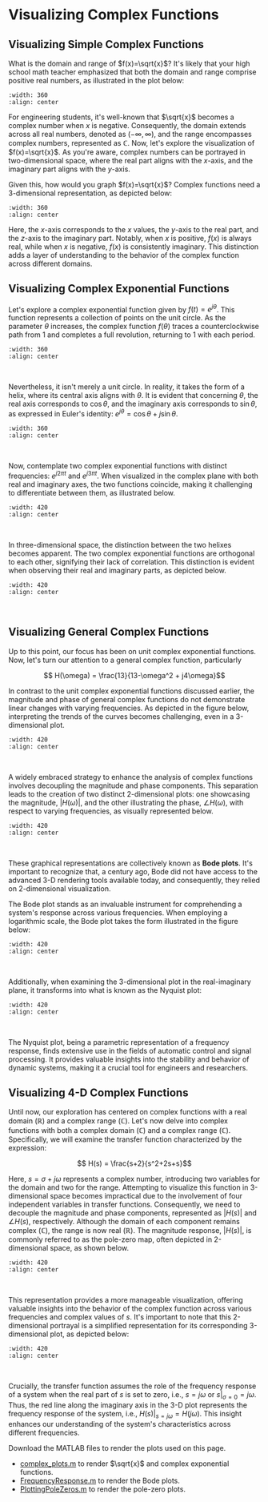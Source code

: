 # Visualizing Complex Functions

## Visualizing Simple Complex Functions
What is the domain and range of $f(x)=\sqrt{x}$? It's likely that your high school math teacher emphasized that both the domain and range comprise positive real numbers, as illustrated in the plot below:

```{image} ./figures/sqrt_x_real.png
:width: 360
:align: center
```

For engineering students, it's well-known that $\sqrt{x}$ becomes a complex number when $x$ is negative. Consequently, the domain extends across all real numbers, denoted as $(-\infty, \infty)$, and the range encompasses complex numbers, represented as $\mathbb{C}$. Now, let's explore the visualization of $f(x)=\sqrt{x}$. As you're aware, complex numbers can be portrayed in two-dimensional space, where the real part aligns with the $x$-axis, and the imaginary part aligns with the $y$-axis.

Given this, how would you graph $f(x)=\sqrt{x}$? Complex functions need a 3-dimensional representation, as depicted below:

```{image} ./figures/sqrt_x_3d.gif
:width: 360
:align: center
```

Here, the $x$-axis corresponds to the $x$ values, the $y$-axis to the real part, and the $z$-axis to the imaginary part. Notably, when $x$ is positive, $f(x)$ is always real, while when $x$ is negative, $f(x)$ is consistently imaginary. This distinction adds a layer of understanding to the behavior of the complex function across different domains.

## Visualizing Complex Exponential Functions

Let's explore a complex exponential function given by $f(t)=e^{j\theta}$. This function represents a collection of points on the unit circle. As the parameter 
$\theta$ increases, the complex function $f(\theta)$ traces a counterclockwise path from 1 and completes a full revolution, returning to 1 with each period. 

```{image} ./figures/comp_exp.png
:width: 360
:align: center
```
<br>

Nevertheless, it isn't merely a unit circle. In reality, it takes the form of a helix, where its central axis aligns with $\theta$. It is evident that concerning $\theta$, the real axis corresponds to $\cos\theta$, and the imaginary axis corresponds to $\sin\theta$, as expressed in Euler's identity: $e^{j\theta} = \cos\theta + j\sin\theta$.

```{image} ./figures/comp_exponential.gif
:width: 360
:align: center
```
<br>

Now, contemplate two complex exponential functions with distinct frequencies: $e^{j2\pi t}$ and $e^{j3\pi t}$. When visualized in the complex plane with both real and imaginary axes, the two functions coincide, making it challenging to differentiate between them, as illustrated below.

```{image} ./figures/comp_exp2.png
:width: 420
:align: center
```
<br>

In three-dimensional space, the distinction between the two helixes becomes apparent. The two complex exponential functions are orthogonal to each other, signifying their lack of correlation. This distinction is evident when observing their real and imaginary parts, as depicted below.

```{image} ./figures/comp_exponential2.gif
:width: 420
:align: center
```
<br>

## Visualizing General Complex Functions

Up to this point, our focus has been on unit complex exponential functions. Now, let's turn our attention to a general complex function, particularly

$$ H(\omega) = \frac{13}{13-\omega^2 + j4\omega}$$

In contrast to the unit complex exponential functions discussed earlier, the magnitude and phase of general complex functions do not demonstrate linear changes with varying frequencies. As depicted in the figure below, interpreting the trends of the curves becomes challenging, even in a 3-dimensional plot.

```{image} ./figures/bode_3d.gif
:width: 420
:align: center
```
<br>

A widely embraced strategy to enhance the analysis of complex functions involves decoupling the magnitude and phase components. This separation leads to the creation of two distinct 2-dimensional plots: one showcasing the magnitude, $|H(\omega)|$, and the other illustrating the phase, $\angle H(\omega)$, with respect to varying frequencies, as visually represented below.

```{image} ./figures/bode_linear.png
:width: 420
:align: center
```
<br>

These graphical representations are collectively known as **Bode plots**. It's important to recognize that, a century ago, Bode did not have access to the advanced 3-D rendering tools available today, and consequently, they relied on 2-dimensional visualization.

The Bode plot stands as an invaluable instrument for comprehending a system's response across various frequencies. When employing a logarithmic scale, the Bode plot takes the form illustrated in the figure below:



```{image} ./figures/bode_log.png
:width: 420
:align: center
```
<br>

Additionally, when examining the 3-dimensional plot in the real-imaginary plane, it transforms into what is known as the Nyquist plot:

```{image} ./figures/nyquist.png
:width: 420
:align: center
```
<br>

The Nyquist plot, being a parametric representation of a frequency response, finds extensive use in the fields of automatic control and signal processing. It provides valuable insights into the stability and behavior of dynamic systems, making it a crucial tool for engineers and researchers.


## Visualizing 4-D Complex Functions

Until now, our exploration has centered on complex functions with a real domain ($\mathbb{R}$) and a complex range ($\mathbb{C}$). Let's now delve into complex functions with both a complex domain ($\mathbb{C}$) and a complex range ($\mathbb{C}$). Specifically, we will examine the transfer function characterized by the expression:

$$ H(s) = \frac{s+2}{s^2+2s+s}$$

Here, $s=\sigma+j\omega$ represents a complex number, introducing two variables for the domain and two for the range. Attempting to visualize this function in 3-dimensional space becomes impractical due to the involvement of four independent variables in transfer functions. Consequently, we need to decouple the magnitude and phase components, represented as $|H(s)|$ and $\angle H(s)$, respectively. Although the domain of each component remains complex ($\mathbb{C}$), the range is now real ($\mathbb{R}$). The magnitude response, $|H(s)|$, is commonly referred to as the pole-zero map, often depicted in 2-dimensional space, as shown below.

```{image} ./figures/pzplot.png
:width: 420
:align: center
```
<br>

This representation provides a more manageable visualization, offering valuable insights into the behavior of the complex function across various frequencies and complex values of $s$. It's important to note that this 2-dimensional portrayal is a simplified representation for its corresponding 3-dimensional plot, as depicted below:

```{image} ./figures/pzplot_3d.gif
:width: 420
:align: center
```
<br>


Crucially, the transfer function assumes the role of the frequency response of a system when the real part of $s$ is set to zero, i.e., $s=j\omega$ or $s|_{\sigma=0}=j\omega$. Thus, the red line along the imaginary axis in the 3-D plot represents the frequency response of the system, i.e., $H(s)|_{s=j\omega}=H(j\omega)$. This insight enhances our understanding of the system's characteristics across different frequencies.


Download the MATLAB files to render the plots used on this page.
- [complex_plots.m](./files/complex_plots.m) to render $\sqrt{x}$ and complex exponential functions.
- [FrequencyResponse.m](./files/FrequencyResponse.m) to render the Bode plots.
- [PlottingPoleZeros.m](./files/PlottingPoleZeros.m) to render the pole-zero plots.
